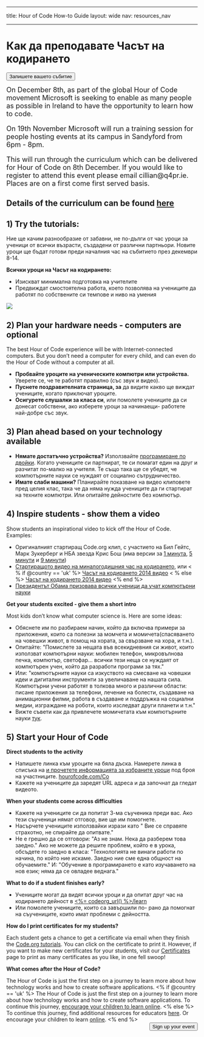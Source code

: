 * * *

title: Hour of Code How-to Guide layout: wide nav: resources_nav

* * *

<div class="row">
  <h1 class="col-sm-6">
    Как да преподаватe Часът на кодирането
  </h1>
  
  <div class="col-sm-6 button-container centered">
    <a href="<%= hoc_uri('/#join') %>"><button class="signup-button">Запишете вашето събитие</button></a>
  </div>
</div>

<font size="4">On December 8th, as part of the global Hour of Code movement Microsoft is seeking to enable as many people as possible in Ireland to have the opportunity to learn how to code.</p> 

<p>
  On 19th November Microsoft will run a training session for people hosting events at its campus in Sandyford from 6pm - 8pm.
</p>

<p>
  This will run through the curriculum which can be delivered for Hour of Code on 8th December. If you would like to register to attend this event please email cillian@q4pr.ie. Places are on a first come first served basis. </font>
</p>

<h2>
  Details of the curriculum can be found <a href="https://www.touchdevelop.com/hourofcode2">here</a>
</h2>

<h2>
  1) Try the tutorials:
</h2>

<p>
  Ние ще качим разнообразие от забавни, не по-дълги от час уроци за ученици от всички възрасти, създадени от различни партньори. Новите уроци ще бъдат готови преди началния час на събитието през декември 8-14.
</p>

<p>
  <strong>Всички уроци на Часът на кодирането:</strong>
</p>

<ul>
  <li>
    Изискват минимална подготовка на учителите
  </li>
  <li>
    Предвиждат смостоятелна работа, което позволява на учениците да работят по собствените си темпове и ниво на умения
  </li>
</ul>

<p>
  <a href="http://<%=codeorg_url() %>/learn"><img src="http://<%= codeorg_url() %>/images/tutorials.png" /></a>
</p>

<h2>
  2) Plan your hardware needs - computers are optional
</h2>

<p>
  The best Hour of Code experience will be with Internet-connected computers. But you don’t need a computer for every child, and can even do the Hour of Code without a computer at all.
</p>

<ul>
  <li>
    <strong>Пробвайте уроците на ученическите компютри или устройства.</strong> Уверете се, че те работят правилно (със звук и видео).
  </li>
  <li>
    <strong>Пуснете поздравителната страница, за</strong> да видите какво ще виждат учениците, когато приключат уроците.
  </li>
  <li>
    <strong>Осигурете слушалки за класа си</strong>, или помолете учениците да си донесат собствени, ако изберете уроци за начинаещи- работете най-добре със звук.
  </li>
</ul>

<h2>
  3) Plan ahead based on your technology available
</h2>

<ul>
  <li>
    <strong>Нямате достатъчно устройства?</strong> Използвайте <a href="http://www.ncwit.org/resources/pair-programming-box-power-collaborative-learning"> програмиране по двойки</a>. Когато учениците си партнират, те си помагат един на друг и разчитат по-малко на учителя. Те също така ще се убедят, че компютърните науки се нуждаят от социално сътрудничество.
  </li>
  <li>
    <strong>Имате слаби машини?</strong> Планирайте показване на видео клиповете пред целия клас, така че да няма нужда учениците да ги стартират на техните компютри. Или опитайте дейностите без компютър.
  </li>
</ul>

<h2>
  4) Inspire students - show them a video
</h2>

<p>
  Show students an inspirational video to kick off the Hour of Code. Examples:
</p>

<ul>
  <li>
    Оригиналният стартиращ Code.org клип, с участието на Бил Гейтс, Марк Зукерберг и НБА звезда Крис Бош (има версии за <a href="https://www.youtube.com/watch?v=qYZF6oIZtfc"> 1 минута</a>, <a href="https://www.youtube.com/watch?v=nKIu9yen5nc"> 5 минути</a> и <a href="https://www.youtube.com/watch?v=dU1xS07N-FA"> 9 минути</a>)
  </li>
  <li>
    <a href="https://www.youtube.com/watch?v=FC5FbmsH4fw"> Стартиращото видео на миналогодишния час на кодирането</a>, или < % if @country == 'uk' %> <a href="https://www.youtube.com/watch?v=96B5-JGA9EQ"> Часът на кодирането 2014 видео</a> < % else %> <a href="https://www.youtube.com/watch?v=rH7AjDMz_dc&index=2&list=PLzdnOPI1iJNe1WmdkMG-Ca8cLQpdEAL7Q"> Часът на кодирането 2014 видео</a> <% end %>
  </li>
  <li>
    <a href="https://www.youtube.com/watch?v=6XvmhE1J9PY">Президентът Обама призовава всички ученици да учат компютърни науки</a>
  </li>
</ul>

<p>
  <strong>Get your students excited - give them a short intro</strong>
</p>

<p>
  Most kids don’t know what computer science is. Here are some ideas:
</p>

<ul>
  <li>
    Обяснете им по разбираем начин, който да включва примери за приложения, които са полезни за момчета и момичета(спасяването на човешки живот, в помощ на хората, за свързване на хора, и т.н.).
  </li>
  <li>
    Опитайте: "Помислете за нещата във всекидневния си живот, които използват компютърни науки: мобилен телефон, микровълнова печка, компютър, светофар... всички тези неща се нуждаят от компютърен учен, който да разработи програми за тях."
  </li>
  <li>
    Или: "компютърните науки са изкуството на смесване на човешки идеи и дигитални инструменти за увеличаване на нашата сила. Компютърни учени работят в толкова много и различни области: писане приложения за телефони, лечение на болести, създаване на анимационни филми, работа в създаване и поддръжка на социални медии, изграждане на роботи, които изследват други планети и т.н."
  </li>
  <li>
    Вижте съвети как да привлечете момичетата към компютърните науки <a href="http://<%= codeorg_url() %>/girls">тук</a>.
  </li>
</ul>

<h2>
  5) Start your Hour of Code
</h2>

<p>
  <strong>Direct students to the activity</strong>
</p>

<ul>
  <li>
    Напишете линка към уроците на бяла дъска. Намерете линка в списъка на <a href="http://<%= codeorg_url() %>/learn"> и прочетете информацията за избраните уроци</a> под броя на участниците. <a href="http://hourofcode.com/co"> hourofcode.com/Co</a>
  </li>
  <li>
    Кажете на учениците да заредят URL адреса и да започнат да гледат видеото.
  </li>
</ul>

<p>
  <strong>When your students come across difficulties</strong>
</p>

<ul>
  <li>
    Кажете на учениците си да попитат 3-ма съученика преди вас. Ако тези съученици нямат отговор, вие ще им помогнете.
  </li>
  <li>
    Насърчете учениците използвайки изрази като " Вие се справяте страхотно, не спирайте да опитвате."
  </li>
  <li>
    Не е грешно да се отговори: "Аз не знам. Нека да разберем това заедно." Ако не можете да решите проблем, който е в урока, обсъдете го заедно в класа: "Технологията не винаги работи по начина, по който ние искаме. Заедно ние сме една общност на обучаемите." И: "Обучение в програмирането е като изучаването на нов език; няма да се овладее веднага."
  </li>
</ul>

<p>
  <strong>What to do if a student finishes early?</strong>
</p>

<ul>
  <li>
    Учениците могат да видят всички уроци и да опитат друг час на кодирането дейност в <a href="http://<%= codeorg_url() %>/learn"><%= codeorg_url() %>/learn</a>
  </li>
  <li>
    Или помолете учениците, които са завършили по- рано да помогнат на съучениците, които имат проблеми с дейността.
  </li>
</ul>

<p>
  <strong>How do I print certificates for my students?</strong>
</p>

<p>
  Each student gets a chance to get a certificate via email when they finish the <a href="http://studio.code.org">Code.org tutorials</a>. You can click on the certificate to print it. However, if you want to make new certificates for your students, visit our <a href="http://<%= codeorg_url() %>/certificates">Certificates</a> page to print as many certificates as you like, in one fell swoop!
</p>

<p>
  <strong>What comes after the Hour of Code?</strong>
</p>

<p>
  The Hour of Code is just the first step on a journey to learn more about how technology works and how to create software applications. <% if @country == 'uk' %> The Hour of Code is just the first step on a journey to learn more about how technology works and how to create software applications. To continue this journey, <a href="http://uk.code.org/learn/beyond">encourage your children to learn online</a>. <% else %> To continue this journey, find additional resources for educators <a href="http://<%= codeorg_url() %>/educate">here</a>. Or encourage your children to learn <a href="http://<%= codeorg_url() %>/learn/beyond">online</a>. <% end %> <a style="display: block" href="<%= hoc_uri('/#join') %>"><button style="float: right;">Sign up your event</button></a>
</p>